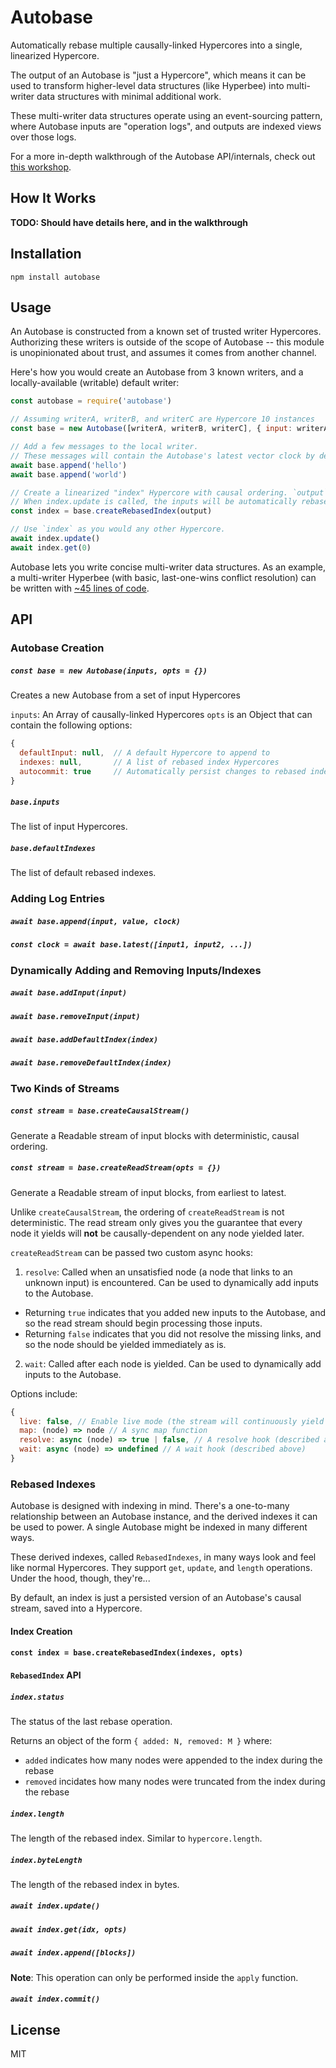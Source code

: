 # Autobase

Automatically rebase multiple causally-linked Hypercores into a single, linearized Hypercore.

The output of an Autobase is "just a Hypercore", which means it can be used to transform higher-level data structures (like Hyperbee) into multi-writer data structures with minimal additional work.

These multi-writer data structures operate using an event-sourcing pattern, where Autobase inputs are "operation logs", and outputs are indexed views over those logs.

For a more in-depth walkthrough of the Autobase API/internals, check out [this workshop](https://github.com/hypercore-skunkworks/autobase-workshop).

## How It Works
__TODO: Should have details here, and in the walkthrough__

## Installation
```
npm install autobase
```

## Usage
An Autobase is constructed from a known set of trusted writer Hypercores. Authorizing these writers is outside of the scope of Autobase -- this module is unopinionated about trust, and assumes it comes from another channel.

Here's how you would create an Autobase from 3 known writers, and a locally-available (writable) default writer:
``` js
const autobase = require('autobase')

// Assuming writerA, writerB, and writerC are Hypercore 10 instances
const base = new Autobase([writerA, writerB, writerC], { input: writerA })

// Add a few messages to the local writer.
// These messages will contain the Autobase's latest vector clock by default.
await base.append('hello')
await base.append('world')

// Create a linearized "index" Hypercore with causal ordering. `output` is a Hypercore.
// When index.update is called, the inputs will be automatically rebased into the index.
const index = base.createRebasedIndex(output)

// Use `index` as you would any other Hypercore.
await index.update()
await index.get(0)
```

Autobase lets you write concise multi-writer data structures. As an example, a multi-writer Hyperbee (with basic, last-one-wins conflict resolution) can be written with [~45 lines of code](examples/autobee-simple.js).

## API

### Autobase Creation

##### `const base = new Autobase(inputs, opts = {})`
Creates a new Autobase from a set of input Hypercores

`inputs`: An Array of causally-linked Hypercores
`opts` is an Object that can contain the following options:
```js
{
  defaultInput: null,  // A default Hypercore to append to
  indexes: null,       // A list of rebased index Hypercores
  autocommit: true     // Automatically persist changes to rebased indexes after updates
}
```

##### `base.inputs`
The list of input Hypercores.

##### `base.defaultIndexes`
The list of default rebased indexes.

### Adding Log Entries

##### `await base.append(input, value, clock)`

##### `const clock = await base.latest([input1, input2, ...])`

### Dynamically Adding and Removing Inputs/Indexes

##### `await base.addInput(input)`

##### `await base.removeInput(input)`

##### `await base.addDefaultIndex(index)`

##### `await base.removeDefaultIndex(index)`

### Two Kinds of Streams

##### `const stream = base.createCausalStream()`
Generate a Readable stream of input blocks with deterministic, causal ordering.

##### `const stream = base.createReadStream(opts = {})`
Generate a Readable stream of input blocks, from earliest to latest.

Unlike `createCausalStream`, the ordering of `createReadStream` is not deterministic. The read stream only gives you the guarantee that every node it yields will __not__ be causally-dependent on any node yielded later.

`createReadStream` can be passed two custom async hooks:
1. `resolve`: Called when an unsatisfied node (a node that links to an unknown input) is encountered. Can be used to dynamically add inputs to the Autobase.
  * Returning `true` indicates that you added new inputs to the Autobase, and so the read stream should begin processing those inputs.
  * Returning `false` indicates that you did not resolve the missing links, and so the node should be yielded immediately as is.
2. `wait`: Called after each node is yielded. Can be used to dynamically add inputs to the Autobase.

Options include:
```js
{
  live: false, // Enable live mode (the stream will continuously yield new nodes)
  map: (node) => node // A sync map function
  resolve: async (node) => true | false, // A resolve hook (described above)
  wait: async (node) => undefined // A wait hook (described above)
}
```

### Rebased Indexes

Autobase is designed with indexing in mind. There's a one-to-many relationship between an Autobase instance, and the derived indexes it can be used to power. A single Autobase might be indexed in many different ways.

These derived indexes, called `RebasedIndexes`, in many ways look and feel like normal Hypercores. They support `get`, `update`, and `length` operations. Under the hood, though, they're...

By default, an index is just a persisted version of an Autobase's causal stream, saved into a Hypercore. 

#### Index Creation 

#### `const index = base.createRebasedIndex(indexes, opts)`

#### `RebasedIndex` API

##### `index.status`
The status of the last rebase operation.

Returns an object of the form `{ added: N, removed: M }` where:
* `added` indicates how many nodes were appended to the index during the rebase
* `removed` incidates how many nodes were truncated from the index during the rebase

##### `index.length`
The length of the rebased index. Similar to `hypercore.length`.

##### `index.byteLength`
The length of the rebased index in bytes.

##### `await index.update()`

##### `await index.get(idx, opts)`

##### `await index.append([blocks])`

__Note__: This operation can only be performed inside the `apply` function.

##### `await index.commit()`

## License

MIT
